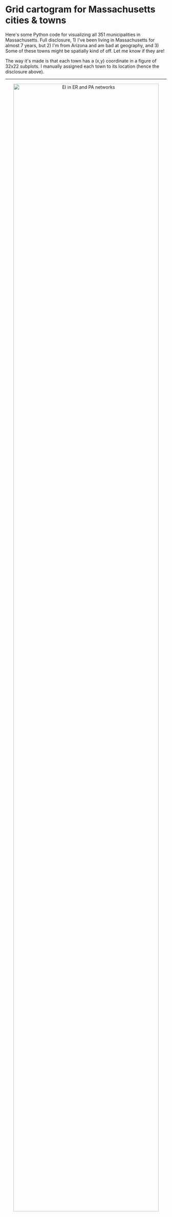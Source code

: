 # Grid cartogram for Massachusetts cities & towns
Here's some Python code for visualizing all 351 municipalities in Massachusetts. Full disclosure, 1) I've been living in Massachusetts for almost 7 years, but 2) I'm from Arizona and am bad at geography, and 3) Some of these towns might be spatially kind of off. Let me know if they are!

The way it's made is that each town has a (x,y) coordinate in a figure of 32x22 subplots. I manually assigned each town to its location (hence the disclosure above).

- - - -

<p align="center">
<img src="ma_grid_cartogram_div_current.png" alt="EI in ER and PA networks" width="95%"/>
</p>

- - - -

If you use this in your work, feel free to let me know! I'd love to see this in action.

